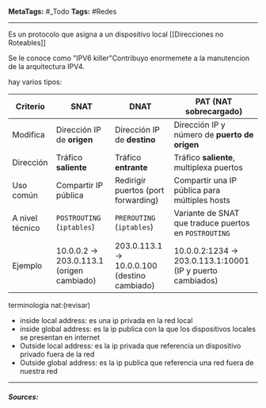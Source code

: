 **MetaTags:** #_Todo
**Tags:** #Redes
- - -

Es un protocolo que asigna a un dispositivo local [[Direcciones no Roteables]]

Se le conoce como "IPV6 killer"Contribuyo enormemete a la manutencion de la arquitectura IPV4.

hay varios tipos:

| Criterio        | SNAT                                     | DNAT                                        | PAT (NAT sobrecargado)                                    |
| --------------- | ---------------------------------------- | ------------------------------------------- | --------------------------------------------------------- |
| Modifica        | Dirección IP de **origen**               | Dirección IP de **destino**                 | Dirección IP y número de **puerto de origen**             |
| Dirección       | Tráfico **saliente**                     | Tráfico **entrante**                        | Tráfico **saliente**, multiplexa puertos                  |
| Uso común       | Compartir IP pública                     | Redirigir puertos (port forwarding)         | Compartir una IP pública para múltiples hosts             |
| A nivel técnico | `POSTROUTING` (`iptables`)               | `PREROUTING` (`iptables`)                   | Variante de SNAT que traduce puertos en `POSTROUTING`     |
| Ejemplo         | 10.0.0.2 → 203.0.113.1 (origen cambiado) | 203.0.113.1 → 10.0.0.100 (destino cambiado) | 10.0.0.2:1234 → 203.0.113.1:10001 (IP y puerto cambiados) |

terminologia nat:(revisar)
- inside local address: es una ip privada en la red local
- inside global address: es la ip publica con la que los dispositivos locales se presentan en internet
- Outside local address: es la ip privada que referencia un dispositivo privado fuera de la red
- Outside global address:  es la ip publica que referencia una red fuera de nuestra red
- - - 
#### ***Sources:***
